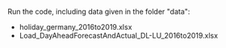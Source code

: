 Run the code, including data given in the folder "data": 
- holiday_germany_2016to2019.xlsx
- Load_DayAheadForecastAndActual_DL-LU_2016to2019.xlsx
